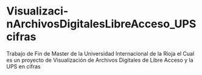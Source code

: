 # Visualizaci-nArchivosDigitalesLibreAcceso_UPScifras
Trabajo de Fin de Master de la Universidad Internacional de la Rioja el Cual es un proyecto de Visualización de Archivos Digitales de Libre Acceso y la UPS en cifras
